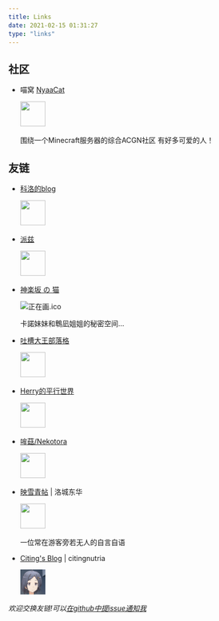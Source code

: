 ```yaml
---
title: Links
date: 2021-02-15 01:31:27
type: "links"
---
```


## 社区

- 喵窝 [NyaaCat](https://www.nyaa.cat) 

  <img src="https://nyaa.cat/images/favicon.ico" alt="" width="50px" height="50px">
  
  围绕一个Minecraft服务器的综合ACGN社区
  有好多可爱的人！

## 友链

- [科洛的blog](https://korostudio.cn) 

  <img src="https://file.korostudio.cn/illust_68988937_20181210_1140512_1569098650676.png" alt="" width="50px" height="50px">
  
- [派兹](https://blw.moe) 

  <img src="https://cdn.blw.moe/head.png" alt="" width="50px" height="50px">

- [神楽坂 の 猫](https://kagurazaka.cat/)

  <img src="#" alt="正在画.ico" width="50px" height="50px">

  卡諾妹妹和鵯凪姐姐的秘密空间…
  
- [吐槽大王部落格](https://www.tcdw.net/)
  
  <img src="https://www.gravatar.com/avatar/70ae2023afad30dae905344325cece8f?s=64" alt="" width="50px" height="50px">

- [Herry的平行世界](https://blog.herry001.com/)

  <img src="https://blog.herry001.com/wp-content/uploads/2018/04/Head-HD-300x300.jpg" alt="" width="50px" height="50px">

- [哞菇/Nekotora](https://flag.moe/)

  <img src="https://flag.moe/avatar.bab2b7d4.jpg" alt="" width="50px" height="50px">

- [映雪青帖](https://www.aoisnow.net/) | 洛城东华

  <img src="https://www.aoisnow.net/blog/wp-content/uploads/2015/09/avatar.jpg" alt="" width="50px" height="50px">

  一位常在游客旁若无人的自言自语

- [Citing's Blog](https://citingnutria.github.io/) | citingnutria

  <img src="https://raw.githubusercontent.com/CitingNutria/image_hosting/master/avatar.jpg" alt="" width="50px" height="50px">

_欢迎交换友链!可以[在github中提issue通知我](https://github.com/DWCarrot/DWCarrot.github.io/issues)_
